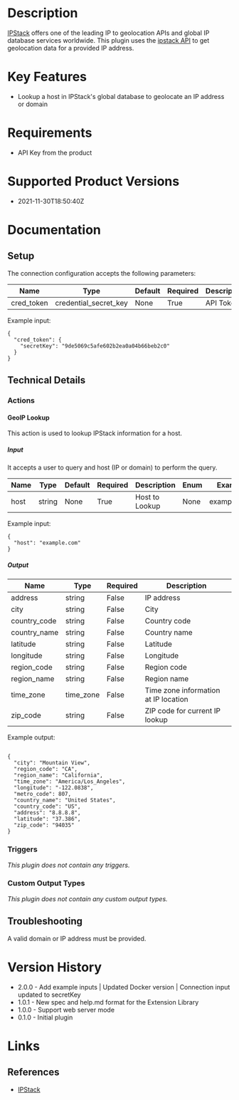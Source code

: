 # Description

[IPStack](https://ipstack.com) offers one of the leading IP to geolocation APIs and global IP database services worldwide. This plugin uses the [ipstack API](https://ipstack.com/documentation) to get geolocation data for a provided IP address.


# Key Features

* Lookup a host in IPStack's global database to geolocate an IP address or domain

# Requirements

* API Key from the product

# Supported Product Versions

* 2021-11-30T18:50:40Z

# Documentation

## Setup

The connection configuration accepts the following parameters:

|Name|Type|Default|Required|Description|Enum|Example|
|----|----|-------|--------|-----------|----|-------|
|cred_token|credential_secret_key|None|True|API Token|None|9de5069c5afe602b2ea0a04b66beb2c0|

Example input:

```
{
  "cred_token": {
    "secretKey": "9de5069c5afe602b2ea0a04b66beb2c0"
  }
}

```

## Technical Details

### Actions

#### GeoIP Lookup

This action is used to lookup IPStack information for a host.

##### Input

It accepts a user to query and host (IP or domain) to perform the query.

|Name|Type|Default|Required|Description|Enum|Example|
|----|----|-------|--------|-----------|----|-------|
|host|string|None|True|Host to Lookup|None|example.com|

Example input:

```
{
  "host": "example.com"
}
```

##### Output

|Name|Type|Required|Description|
|----|----|--------|-----------|
|address|string|False|IP address|
|city|string|False|City|
|country_code|string|False|Country code|
|country_name|string|False|Country name|
|latitude|string|False|Latitude|
|longitude|string|False|Longitude|
|region_code|string|False|Region code|
|region_name|string|False|Region name|
|time_zone|time_zone|False|Time zone information at IP location|
|zip_code|string|False|ZIP code for current IP lookup|

Example output:

```

{
  "city": "Mountain View",
  "region_code": "CA",
  "region_name": "California",
  "time_zone": "America/Los_Angeles",
  "longitude": "-122.0838",
  "metro_code": 807,
  "country_name": "United States",
  "country_code": "US",
  "address": "8.8.8.8",
  "latitude": "37.386",
  "zip_code": "94035"
}

```

### Triggers

_This plugin does not contain any triggers._

### Custom Output Types

_This plugin does not contain any custom output types._

## Troubleshooting

A valid domain or IP address must be provided.

# Version History

* 2.0.0 - Add example inputs | Updated Docker version | Connection input updated to secretKey
* 1.0.1 - New spec and help.md format for the Extension Library
* 1.0.0 - Support web server mode
* 0.1.0 - Initial plugin

# Links

## References

* [IPStack](https://ipstack.com)
